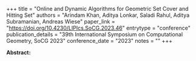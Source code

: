 +++
title = "Online and Dynamic Algorithms for Geometric Set Cover and Hitting Set"
authors = "Arindam Khan, Aditya Lonkar, Saladi Rahul, Aditya Subramanian, Andreas Wiese"
paper_link = "https://doi.org/10.4230/LIPIcs.SoCG.2023.46"
entrytype = "conference"
publication_details = "39th International Symposium on Computational Geometry,  SoCG 2023"
conference_date = "2023"
notes = ""
+++

<b>Abstract:</b>
